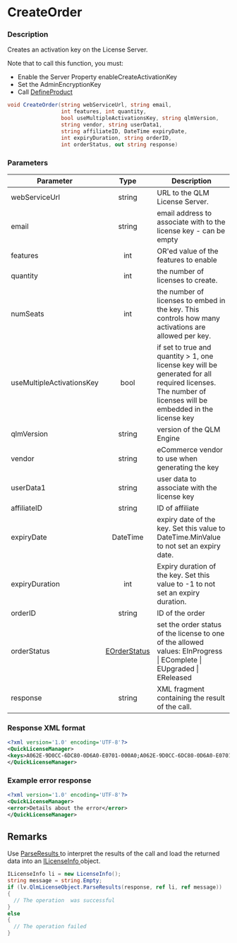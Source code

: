 # CreateOrder

### Description

Creates an activation key on the License Server.

Note that to call this function, you must:

* Enable the Server Property enableCreateActivationKey
* Set the AdminEncryptionKey
* Call [DefineProduct](https://soraco.readme.io/reference/defineproduct)

```csharp
void CreateOrder(string webServiceUrl, string email, 
                 int features, int quantity, 
                 bool useMultipleActivationsKey, string qlmVersion, 
                 string vendor, string userData1, 
                 string affiliateID, DateTime expiryDate, 
                 int expiryDuration, string orderID, 
                 int orderStatus, out string response)
```

### Parameters

| Parameter                 |                               Type                              | Description                                                                                                                                              |
| ------------------------- | :-------------------------------------------------------------: | -------------------------------------------------------------------------------------------------------------------------------------------------------- |
| webServiceUrl             |                              string                             | URL to the QLM License Server.                                                                                                                           |
| email                     |                              string                             | email address to associate with to the license key - can be empty                                                                                        |
| features                  |                               int                               | OR'ed value of the features to enable                                                                                                                    |
| quantity                  |                               int                               | the number of licenses to create.                                                                                                                        |
| numSeats                  |                               int                               | the number of licenses to embed in the key. This controls how many activations are allowed per key.                                                      |
| useMultipleActivationsKey |                               bool                              | if set to true and quantity > 1, one license key will be generated for all required licenses. The number of licenses will be embedded in the license key |
| qlmVersion                |                              string                             | version of the QLM Engine                                                                                                                                |
| vendor                    |                              string                             | eCommerce vendor to use when generating the key                                                                                                          |
| userData1                 |                              string                             | user data to associate with the license key                                                                                                              |
| affiliateID               |                              string                             | ID of affiliate                                                                                                                                          |
| expiryDate                |                             DateTime                            | expiry date of the key. Set this value to DateTime.MinValue to not set an expiry date.                                                                   |
| expiryDuration            |                               int                               | Expiry duration of the key. Set this value to -1 to not set an expiry duration.                                                                          |
| orderID                   |                              string                             | ID of the order                                                                                                                                          |
| orderStatus               | [EOrderStatus](https://soraco.readme.io/reference/eorderstatus) | set the order status of the license to one of the allowed values: EInProgress \| EComplete \| EUpgraded \| EReleased                                     |
| response                  |                              string                             | XML fragment containing the result of the call.                                                                                                          |

### Response XML format

```xml
<?xml version='1.0' encoding='UTF-8'?>
<QuickLicenseManager>
<keys>A062E-9D0CC-6DC80-0D6A0-E0701-000A0;A062E-9D0CC-6DC80-0D6A0-E0701-000A0</keys>
</QuickLicenseManager>
```

### Example error response

```xml
<?xml version='1.0' encoding='UTF-8'?>
<QuickLicenseManager>
<error>Details about the error</error>
</QuickLicenseManager>
```

## Remarks

Use [ParseResults ](https://soraco.readme.io/reference/parseresults)to interpret the results of the call and load the returned data into an [ILicenseInfo ](https://soraco.readme.io/reference/ilicenseinfo)object.

```c#
ILicenseInfo li = new LicenseInfo();
string message = string.Empty;
if (lv.QlmLicenseObject.ParseResults(response, ref li, ref message))
{
  // The operation  was successful	
}
else
{
  // The operation failed
}
```
